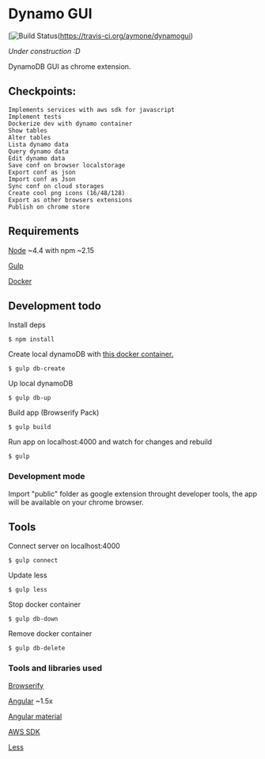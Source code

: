 # Dynamo GUI
[![Build Status](https://travis-ci.org/aymone/dynamogui.svg?branch=master)(https://travis-ci.org/aymone/dynamogui)

*Under construction :D*

DynamoDB GUI as chrome extension.

## Checkpoints:

    Implements services with aws sdk for javascript
    Implement tests
    Dockerize dev with dynamo container
    Show tables
    Alter tables
    Lista dynamo data
    Query dynamo data
    Edit dynamo data
    Save conf on browser localstorage
    Export conf as json
    Import conf as Json
    Sync conf on cloud storages
    Create cool png icons (16/48/128)
    Export as other browsers extensions
    Publish on chrome store

## Requirements

[Node](https://nodejs.org/en/) ~4.4 with npm ~2.15

[Gulp](http://gulpjs.com/)

[Docker](www.docker.com)


## Development todo

Install deps
```console
$ npm install
```

Create local dynamoDB with [this docker container.](https://github.com/daime/docker-dynamodb)
```console
$ gulp db-create
```

Up local dynamoDB
```console
$ gulp db-up
```

Build app (Browserify Pack)
```console
$ gulp build
```

Run app on localhost:4000 and watch for changes and rebuild
```console
$ gulp
```

### Development mode
Import "public" folder as google extension throught developer tools, the app will be available on your chrome browser.


## Tools

Connect server on localhost:4000
```console
$ gulp connect
```

Update less
```console
$ gulp less
```

Stop docker container
```console
$ gulp db-down
```

Remove docker container
```console
$ gulp db-delete
```

### Tools and libraries used

[Browserify](http://browserify.org/)

[Angular](https://angularjs.org/) ~1.5x

[Angular material](https://material.angularjs.org/latest/)

[AWS SDK](https://aws.amazon.com/pt/sdk-for-node-js/)

[Less](http://lesscss.org/)
